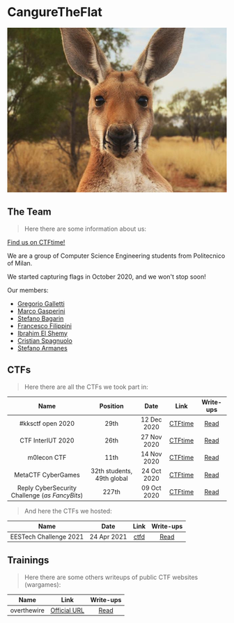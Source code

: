 # CangureTheFlat 
![Cangure](./cangure.jpg "cangure")


## The Team
> Here there are some information about us:

[Find us on CTFtime!](https://ctftime.org/team/137370)

We are a group of Computer Science Engineering students from Politecnico of Milan.

We started capturing flags in October 2020, and we won't stop soon!

Our members: 
* [Gregorio Galletti](https://github.com/gregalletti)
* [Marco Gasperini](https://github.com/marcuz1996)
* [Stefano Bagarin](https://github.com/stepolimi)
* [Francesco Filippini](https://github.com/filippinifra)
* [Ibrahim El Shemy](https://github.com/ibriaco)
* [Cristian Spagnuolo](https://github.com/cris96spa)
* [Stefano Armanes](https://github.com/stearm)

## CTFs
> Here there are all the CTFs we took part in:

| Name | Position | Date |Link|Write-ups|
|:----:|:--------:|:----:|:--:|:-------:|
|#kksctf open 2020|29th|12 Dec 2020|[CTFtime](https://ctftime.org/event/1112)|[Read](https://github.com/gregalletti/CTF_writeups/tree/main/kksctf2020)|
|CTF InterIUT 2020|26th|27 Nov 2020|[CTFtime](https://ctftime.org/event/1176)|[Read](https://github.com/gregalletti/CTF_writeups/tree/main/InterIUTCTF2020)|
|m0lecon CTF|11th|14 Nov 2020|[CTFtime](https://ctftime.org/event/1135)|[Read](https://github.com/gregalletti/CTF_writeups/tree/main/m0leconCTF2020)|
|MetaCTF CyberGames|32th students, 49th global|24 Oct 2020|[CTFtime](https://ctftime.org/event/1106)|[Read](https://github.com/gregalletti/CTF_writeups/tree/main/MetaCTF2020)|
|Reply CyberSecurity Challenge (*as FancyBits*)|227th|09 Oct 2020|[CTFtime](https://ctftime.org/event/1131)|[Read](https://github.com/gregalletti/CTF_writeups/tree/main/Reply2020)|

> And here the CTFs we hosted:

| Name | Date |Link|Write-ups|
|:----:|:----:|:--:|:-------:|
|EESTech Challenge 2021|24 Apr 2021|[ctfd](https://mesa.ctfd.io/)|[Read](https://github.com/gregalletti/CTF_writeups/tree/main/EESTech2021)|

## Trainings
> Here there are some others writeups of public CTF websites (wargames):

| Name |Link|Write-ups|
|:----:|:--:|:-------:|
|overthewire|[Official URL](https://overthewire.org/wargames/)|[Read](https://github.com/gregalletti/CTF_writeups/tree/main/trainings/overthewire)|

